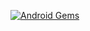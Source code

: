 [![Android Gems](http://www.android-gems.com/badge/googlesamples/android-topeka.svg?branch=master)](http://www.android-gems.com/lib/googlesamples/android-topeka)

